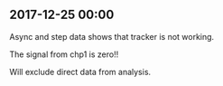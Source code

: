 
## 2017-12-25 00:00

[//]: # (Keywords: #chp1, #data_loss, #suspicious_data)

Async and step data shows that tracker is not working.

The signal from chp1 is zero!!

Will exclude direct data from analysis.

